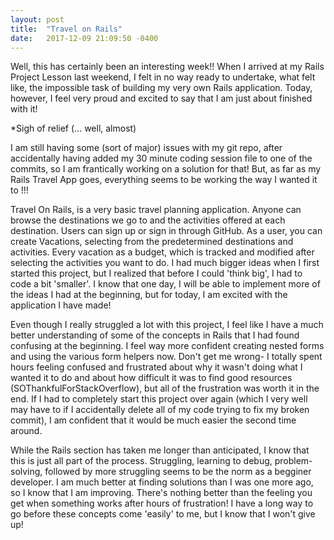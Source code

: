 ```yaml
---
layout: post
title:  "Travel on Rails"
date:   2017-12-09 21:09:50 -0400
---
```



Well, this has certainly been an interesting week!!  When I arrived at my Rails Project Lesson last weekend, I felt in no way ready to undertake, what felt like, the impossible task of building my very own Rails application. Today, however, I feel very proud and excited to say that I am just about finished with it! 

*Sigh of relief  (... well, almost)

I am still having some (sort of major) issues with my git repo, after accidentally having added my 30 minute coding session file to one of the commits, so I am frantically working on a solution for that! But, as far as my Rails Travel App goes, everything seems to be working the way I wanted it to !!!

Travel On Rails, is a very basic travel planning application. Anyone can browse the destinations we go to and the activities offered at each destination. Users can sign up or sign in through GitHub. As a user, you can create Vacations, selecting from the predetermined destinations and activities. Every vacation as a budget, which is tracked and modified after selecting the activities you want to do. I had much bigger ideas when I first started this project, but I realized that before I could 'think big', I had to code a bit 'smaller'. I know that one day, I will be able to implement more of the ideas I had at the beginning, but for today, I am excited with the application I have made!

Even though I really struggled a lot with this project, I feel like I have a much better understanding of some of the concepts in Rails that I had found confusing at the beginning. I feel way more confident creating nested forms and using the various form helpers now. Don't get me wrong- I totally spent hours feeling confused and frustrated about why it wasn't doing what I wanted it to do and about how difficult it was to find good resources (SOThankfulForStackOverflow), but all of the frustration was worth it in the end. If I had to completely start this project over again (which I very well may have to if I accidentally delete all of my code trying to fix my broken commit), I am confident that it would be much easier the second time around.

While the Rails section has taken me longer than anticipated, I know that this is just all part of the process. Struggling, learning to debug, problem-solving, followed by more struggling seems to be the norm as a begginer developer. I am much better at finding solutions than I was one more ago, so I know that I am improving. There's nothing better than the feeling you get when something works after hours of frustration! I have a long way to go before these concepts come 'easily' to me, but I know that I won't give up! 
